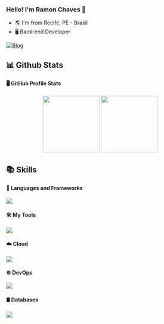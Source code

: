 ### Hello! I'm Ramon Chaves 👋 

-   🌎 I'm from Recife, PE - Brasil
-   🖥 Back-end Developer
 
[![Blog](https://img.shields.io/badge/LinkedIn-0077B5?style=for-the-badge&logo=linkedin&logoColor=white)](https://www.linkedin.com/in/rgb-keys/)

<!--   📊stats   -->
<h2> 📊 Github Stats </h2>

 <h4> 🖥️ GitHub Profile Stats </h4>

<div align="center">
 <img height="152em" src="https://github-readme-stats.vercel.app/api?username=rgb-keys&show_icons=true&theme=tokyonight&include_all_commits=true&count_private=true"/>
 <img height="152em" src="https://github-readme-stats.vercel.app/api/top-langs/?username=rgb-keys&layout=compact&theme=tokyonight&hide=html,css,scss" />
</div>

<!--   📚Skills   -->
<h2> 📚 Skills </h2>

<!--   🔧frameWorks   -->

<h4> 🔧 Languages ​​and Frameworks </h4>

<p>
  <a>
    <img src="https://skillicons.dev/icons?i=spring,java,maven,gradle" />
  </a>
</p>

<!--   🛠tools   -->

<h4> 🛠 My Tools </h4>
<p>
  <a>
    <img src="https://skillicons.dev/icons?i=vscode,idea,postman,git,bash,powershell" />
  </a>
</p>

<!--   ☁️cloud   -->

<h4> ☁️ Cloud </h4>

<p>
  <a>
    <img src="https://skillicons.dev/icons?i=aws" />
  </a>
</p>

<!--   ⚙devops   -->

<h4> ⚙ DevOps </h4>

<p>
  <a>
    <img src="https://skillicons.dev/icons?i=docker" />
  </a>
</p>

<!--   🛢databases   -->

<h4> 🛢 Databases </h4>

<p>
  <a>
    <img src="https://skillicons.dev/icons?i=mysql,postgres" />
  </a>
</p>
